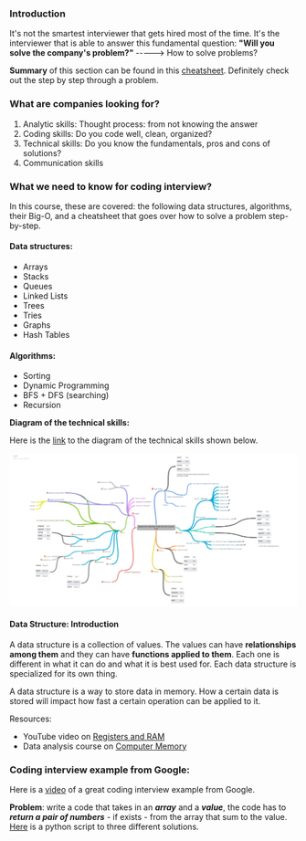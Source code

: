 ### Introduction

It's not the smartest interviewer that gets hired most of the time. It's the interviewer that is able to answer this fundamental question: **"Will you solve the company's problem?"** -----> How to solve problems?

**Summary** of this section can be found in this [cheatsheet](cheatsheet.pdf). Definitely check out the step by step through a problem. 

### What are companies looking for?

1. Analytic skills: Thought process: from not knowing the answer
2. Coding skills: Do you code well, clean, organized?
3. Technical skills: Do you know the fundamentals, pros and cons of solutions?
4. Communication skills

### What we need to know for coding interview?

In this course, these are covered: the following data structures, algorithms, their Big-O, and a cheatsheet that goes over how to solve a problem step-by-step.
#### Data structures:
- Arrays
- Stacks
- Queues
- Linked Lists
- Trees
- Tries
- Graphs
- Hash Tables

#### Algorithms:
- Sorting
- Dynamic Programming
- BFS + DFS (searching)
- Recursion

**Diagram of the technical skills:**

Here is the [link](https://coggle.it/diagram/W5E5tqYlrXvFJPsq/t/master-the-interview-click-here-for-course-link) to the diagram of the technical skills shown below.

![Technical_interview_pic](Technical_interview.png)

#### Data Structure: Introduction

A data structure is a collection of values. The values can have **relationships among them** and they can have **functions applied to them**. Each one is different in what it can do and what it is best used for. Each data structure is specialized for its own thing.  

A data structure is a way to store data in memory. How a certain data is stored will impact how fast a certain operation can be applied to it.

Resources: 
- YouTube video on [Registers and RAM](https://www.youtube.com/watch?v=fpnE6UAfbtU)
- Data analysis course on [Computer Memory](https://statmath.wu.ac.at/courses/data-analysis/itdtHTML/node55.html)

### Coding interview example from Google:

Here is a [video](https://www.youtube.com/watch?v=XKu_SEDAykw) of a great coding interview example from Google. 

**Problem**: write a code that takes in an ***array*** and a ***value***, the code has to ***return a pair of numbers*** - if exists - from the array that sum to the value. [Here](GoogleInterview.py) is a python script to three different solutions.

